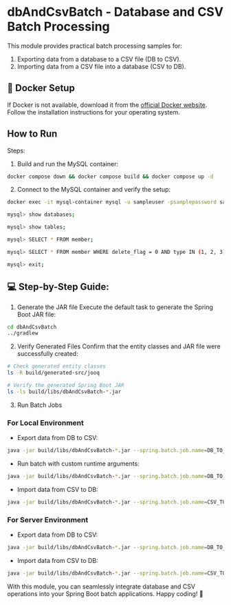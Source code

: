 # dbAndCsvBatch - Database and CSV Batch Processing

This module provides practical batch processing samples for:

1. Exporting data from a database to a CSV file (DB to CSV).  
2. Importing data from a CSV file into a database (CSV to DB).  

## 🐳 Docker Setup
If Docker is not available, download it from the [official Docker website](https://www.docker.com/get-started). Follow the installation instructions for your operating system.

## How to Run
Steps:
1. Build and run the MySQL container:
```bash
docker compose down && docker compose build && docker compose up -d
```

2. Connect to the MySQL container and verify the setup:
```bash
docker exec -it mysql-container mysql -u sampleuser -psamplepassword sampledb

mysql> show databases;

mysql> show tables;  

mysql> SELECT * FROM member;  

mysql> SELECT * FROM member WHERE delete_flag = 0 AND type IN (1, 2, 3) ORDER BY type ASC;

mysql> exit;
```
## 💻 Step-by-Step Guide:
1. Generate the JAR file
Execute the default task to generate the Spring Boot JAR file:
```bash
cd dbAndCsvBatch
../gradlew
```
	
2. Verify Generated Files
Confirm that the entity classes and JAR file were successfully created:

```bash
# Check generated entity classes
ls -R build/generated-src/jooq

# Verify the generated Spring Boot JAR
ls -ls build/libs/dbAndCsvBatch-*.jar
```

3. Run Batch Jobs
### For Local Environment
- Export data from DB to CSV:
```bash
java -jar build/libs/dbAndCsvBatch-*.jar --spring.batch.job.name=DB_TO_CSV --spring.profiles.active=local
```

- Run batch with custom runtime arguments:
```bash
java -jar build/libs/dbAndCsvBatch-*.jar --spring.batch.job.name=DB_TO_CSV --batch.types=2,4 --spring.profiles.active=local
```

- Import data from CSV to DB:
```bash
java -jar build/libs/dbAndCsvBatch-*.jar --spring.batch.job.name=CSV_TO_DB --spring.profiles.active=local
```


### For Server Environment
- Export data from DB to CSV:
```bash
java -jar build/libs/dbAndCsvBatch-*.jar --spring.batch.job.name=DB_TO_CSV --spring.profiles.active=server
```

- Import data from CSV to DB:
```bash
java -jar build/libs/dbAndCsvBatch-*.jar --spring.batch.job.name=CSV_TO_DB --spring.profiles.active=server
```
With this module, you can seamlessly integrate database and CSV operations into your Spring Boot batch applications. Happy coding! 🎉
